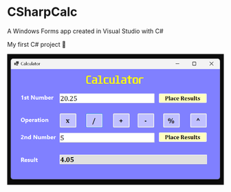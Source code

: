 # CSharpCalc
A Windows Forms app created in Visual Studio with C#

My first C# project 🙂

![Preview](https://github.com/DavoDC/CSharpCalc/blob/main/Preview.png)
